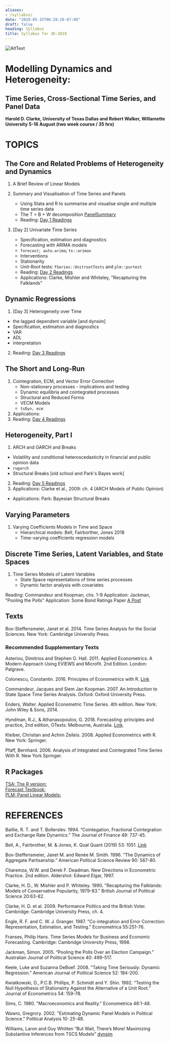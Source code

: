 ```yaml
---
aliases:
- /syllabus/
date: "2019-05-15T06:28:26-07:00"
draft: false
heading: Syllabus
title: Syllabus for 3K-2019
---
```



![AltText](/img/HLogo.jpg)

# Modelling Dynamics and Heterogeneity: 
## Time Series, Cross-Sectional Time Series, and Panel Data

**Harold D. Clarke, University of Texas Dallas and Robert Walker, Willamette University 
 5-16 August (two week course / 35 hrs)**

# TOPICS

## The Core and Related Problems of Heterogeneity and Dynamics

1. A Brief Review of Linear Models  
2. Summary and Visualisation of Time Series and Panels  
   + Using Stata and R to summarise and visualise single and multiple time series data  
   + The T = B + W decomposition [PanelSummary](/code/panelsummary/)  
   + Reading: [Day 1 Readings](/readings/day_1/)  

3. [Day 2] Univariate Time Series
   + Specification, estimation and diagnostics  
   + Forecasting with ARIMA models  
   + `forecast; auto.arima`; `ts::arimax`  
   + Interventions  
   + Stationarity  
   + Unit-Root tests: `fSeries::UnitrootTests` and `plm::purtest`  
   + Reading: [Day 2 Readings](/readings/day_2/)   
   + Applications: Clarke, Mishler and Whiteley, "Recapturing the Falklands"  

## Dynamic Regressions

1. [Day 3] Heterogeneity over Time  
  +  the lagged dependent variable [and dynsim]
  +  Specification, estimation and diagnostics  
  +  VAR
  +  ADL
  + interpretation
2. Reading: [Day 3 Readings](/readings/day_3/)  

## The Short and Long-Run

1.  Cointegration, ECM, and Vector Error Correction
	+ Non-stationary processes - implications and testing
	+ Dynamic equilibria and cointegrated processes
	+ Structural and Reduced Forms
	+ VECM Models
	+ `tsDyn, ecm`
2. Applications:
3. Reading: [Day 4 Readings](/readings/day_4/)

## Heterogeneity, Part I  

1.  ARCH and GARCH and Breaks  
  + Volatility and conditional heteroscedasticity in financial and public opinion data  
  + `rugarch`  
  + Structural Breaks [old school and Park's Bayes work]
2. Reading: [Day 5 Readings](/readings/day_5/)  
3. Applications: Clarke et al., 2009: ch. 4 (ARCH Models of Public Opinion)  
  + Applications: Park: Bayesian Structural Breaks  



## Varying Parameters

1.  Varying Coefficients Models in Time and Space
	- Hierarchical models: Bell, Fairborther, Jones 2018
	- Time-varying coefficients regression models

## Discrete Time Series, Latent Variables, and State Spaces

1.  Time Series Models of Latent Variables
	- State Space representations of time series processes
	- Dynamic factor analysis with covariates

Reading:
Commandeur and Koopman, chs. 1-9
Application: Jackman, "Pooling the Polls"
Application: Some Bond Ratings Paper [A Post](https://rww.science/post/pew-data-on-bond-ratings-and-rainy-day-funds/)

## Texts

Box-Steffensmeier, Janet et al. 2014. Time Series Analysis for the Social Sciences. New York: Cambridge 	University Press.


### Recommended Supplementary Texts

Asteriou, Dimitrios and Stephen G. Hall. 2011. Applied Econometrics: A Modern Approach Using 	EVIEWS and Microfit. 2nd Edition. London: Palgrave.

Colonescu, Constantin.  2016.  Principles of Econometrics with R. [Link](https://bookdown.org/ccolonescu/RPoE4/)

Commandeur, Jacques and Siem Jan Koopman. 2007. An Introduction to State Space Time Series Analysis. 	Oxford: Oxford University Press.

Enders, Walter. Applied Econometric Time Series. 4th edition. New York: John Wiley & Sons, 2014.

Hyndman, R.J., & Athanasopoulos, G.  2018. Forecasting: principles and practice, 2nd edition, OTexts: Melbourne, Australia. [Link](http://OTexts.com/fpp2).

Kleiber, Christian and Achim Zeileis. 2008. Applied Econometrics with R. New York: Springer.

Pfaff, Bernhard. 2006. Analysis of Integrated and Cointegrated Time Series With R. New York Springer.

## R Packages

[TSA: The R version:](https://rdrr.io/cran/TSA/)  
[Forecast Textbook:](https://otexts.com/fpp2/)  
[PLM: Panel Linear Models:](https://cran.r-project.org/web/packages/plm/plm.pdf)  


# REFERENCES

Baillie, R. T. and T. Bollerslev. 1994. “Cointegation, Fractional Cointegration and Exchange Rate 	Dynamics.” The Journal of Finance 49: 737-45.

Bell, A., Fairbrother, M. & Jones, K. Qual Quant (2019) 53: 1051. [Link](https://doi.org/10.1007/s11135-018-0802-x)

Box-Steffensmeier, Janet M. and Renée M. Smith. 1996. “The Dynamics of Aggregate Partisanship.” 	American Political Science Review 90: 567-80.

Charemza, W.W. and Derek F. Deadman. New Directions in Econometric Practice. 2nd edition. 	Aldershot: Edward Elgar, 1997.

Clarke, H. D., W. Mishler and P. Whiteley. 1990. "Recapturing the Falklands: Models of Conservative 	Popularity, 1979-83." British Journal of Political Science 20:63-82.

Clarke, H. D. et al. 2009. Performance Politics and the British Voter. Cambridge: Cambridge 	University Press, ch. 4.

Engle, R.  F. and C. W. J. Granger. 1987. "Co-integration and Error Correction: Representation, 	Estimation, and Testing." Econometrica 55:251-76.

Franses, Philip Hans. Time Series Models for Business and Economic Forecasting. Cambridge: 	Cambridge University Press, 1998.

Jackman, Simon. 2005. “Pooling the Polls Over an Election Campaign.” Australian Journal of Political 	Science 40: 499-517.

Keele, Luke and Suzanna DeBoef. 2008. "Taking Time Seriously: Dynamic Regression." American 	Journal of Political Science 52: 184-200.

Kwiatkowski, D., P.C.B. Phillips, P. Schmidt and Y. Shin. 1992. “Testing the Null Hypothesis of 	Stationairty Against the Alternative of a Unit Root.” Journal of Econometrics 54: 159-78.

Sims, C. 1980. "Macroeconomics and Reality." Econometrica 48:1-48.

Wawro, Gregrory. 2002. "Estimating Dynamic Panel Models in Political Science." Political Analysis 10: 	25-48.

Williams, Laron and Guy Whitten “But Wait, There’s More! Maximizing Substantive Inferences from 	TSCS 	Models” [dynsim](http://christophergandrud.github.io/dynsim/)